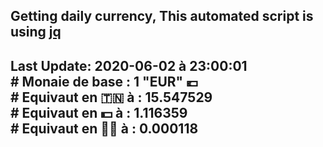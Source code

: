 ## Getting daily currency, This automated script is using [jq](https://stedolan.github.io/jq/)
## Last Update:  2020-06-02 à 23:00:01 </br># Monaie de base : 1 "EUR" 💶 </br> # Equivaut en 🇹🇳 à :  15.547529 </br> # Equivaut en 💵 à : 1.116359</br> # Equivaut en 🐱‍💻 à :  0.000118
